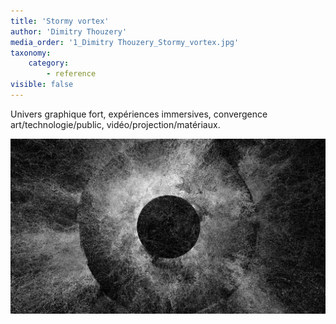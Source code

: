 ```yaml
---
title: 'Stormy vortex'
author: 'Dimitry Thouzery'
media_order: '1_Dimitry Thouzery_Stormy_vortex.jpg'
taxonomy:
    category:
        - reference
visible: false
---
```


Univers graphique fort, expériences immersives, convergence art/technologie/public, vidéo/projection/matériaux.

![1_Dimitry%20Thouzery_Stormy_vortex](1_Dimitry%20Thouzery_Stormy_vortex.jpg "1_Dimitry%20Thouzery_Stormy_vortex")